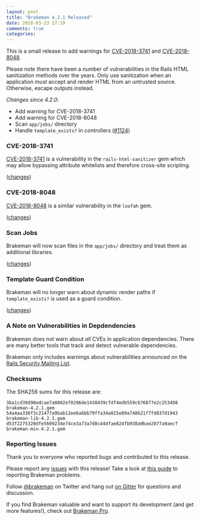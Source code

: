 ```yaml
---
layout: post
title: "Brakeman 4.2.1 Released"
date: 2018-03-23 17:19
comments: true
categories: 
---
```


This is a small release to add warnings for [CVE-2018-3741](https://groups.google.com/d/msg/rubyonrails-security/tP7W3kLc5u4/uDy2Br7xBgAJ) and [CVE-2018-8048](https://groups.google.com/d/msg/rubyonrails-security/b__OeLG9bts/waZTvSM2AQAJ).

Please note there have been a number of vulnerabilities in the Rails HTML sanitization methods over the years. Only use sanitization when an application *must* accept and render HTML from an untrusted source. Otherwise, escape outputs instead.

_Changes since 4.2.0_:

* Add warning for CVE-2018-3741
* Add warning for CVE-2018-8048
* Scan `app/jobs/` directory
* Handle `template_exists?` in controllers ([#1124](https://github.com/presidentbeef/brakeman/issues/1124))


### CVE-2018-3741

[CVE-2018-3741](https://groups.google.com/d/msg/rubyonrails-security/tP7W3kLc5u4/uDy2Br7xBgAJ) is a vulnerability in the `rails-html-sanitizer` gem which may allow bypassing attribute whitelists and therefore cross-site scripting.

([changes](https://github.com/presidentbeef/brakeman/pull/1171))

### CVE-2018-8048

[CVE-2018-8048](https://groups.google.com/d/msg/rubyonrails-security/b__OeLG9bts/waZTvSM2AQAJ) is a similar vulnerability in the `loofah` gem.

([changes](https://github.com/presidentbeef/brakeman/pull/1169))

### Scan Jobs

Brakeman will now scan files in the `app/jobs/` directory and treat them as additional libraries.

([changes](https://github.com/presidentbeef/brakeman/pull/1168))

### Template Guard Condition

Brakeman will no longer warn about dynamic render paths if `template_exists?` is used as a guard condition.

([changes](https://github.com/presidentbeef/brakeman/pull/1170))

### A Note on Vulnerabilities in Depdendencies

Brakeman does not warn about *all* CVEs in application dependencies. There are many better tools that track and detect vulnerable dependencies.

Brakeman only includes warnings about vulnerabilities announced on the [Rails Security Mailing List](https://groups.google.com/d/msg/rubyonrails-security/b__OeLG9bts/waZTvSM2AQAJ).

### Checksums

The SHA256 sums for this release are:

    3ba1cd39d98edcae7a0802ef0206de1438439cfdf4edb559c676877e2c253498  brakeman-4.2.1.gem
    54a4aa336f3c21477a9bab12eeba6bb79ffa34a015e89a748621f7fd037d1943  brakeman-lib-4.2.1.gem
    d53f2275320dfe5609234e74ce3a73a7d8c44dfae824fb938a9bae2077a9aecf  brakeman-min-4.2.1.gem

### Reporting Issues

Thank you to everyone who reported bugs and contributed to this release.

Please report any [issues](https://github.com/presidentbeef/brakeman/issues) with this release! Take a look at [this guide](https://github.com/presidentbeef/brakeman/wiki/How-to-Report-a-Brakeman-Issue) to reporting Brakeman problems.

Follow [@brakeman](https://twitter.com/brakeman) on Twitter and hang out [on Gitter](https://gitter.im/presidentbeef/brakeman) for questions and discussion.

If you find Brakeman valuable and want to support its development (and get more features!), check out [Brakeman Pro](https://brakemanpro.com/).
